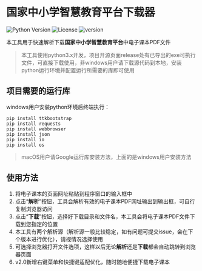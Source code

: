 # 国家中小学智慧教育平台下载器

![Python Version](https://img.shields.io/badge/Python-3.x-blue.svg)
![License](https://img.shields.io/badge/License-MIT-green.svg)
![version](https://img.shields.io/badge/Version-2.0-purple.svg)

本工具用于快速解析下载**国家中小学智慧教育平台**中电子课本PDF文件

> 本工具使用python3.x开发，项目开源页面release处有已导出的exe可执行文件，可直接下载使用，非windows用户请下载源代码到本地，安装python运行环境并配置运行所需要的库即可使用

## 项目需要的运行库
windows用户安装python环境后终端执行：
```
pip install ttkbootstrap
pip install requests
pip install webbrowser
pip install json
pip install io
pip install os
```
> macOS用户请Google运行库安装方法，上面的是windows用户安装方法


## 使用方法

1. 将电子课本的页面网址粘贴到程序窗口的输入框中
2. 点击“**解析**”按钮，工具会解析有效的电子课本PDF网址输出到输出框，可自行复制浏览器访问
3. 点击“**下载**”按钮，选择好下载目录和文件名，本工具会将电子课本PDF文件下载到您指定的位置
4. 本工具有两个解析源（解析源一般比较稳定，如有问题可提交issue，会在下个版本进行优化），请视情况选择使用
5. 可选择浏览器打开文件选项，这样以后无论**解析**还是**下载**都会自动跳转到浏览器页面
6. v2.0新增右键菜单和快捷键适配优化，随时随地便捷下载电子课本
